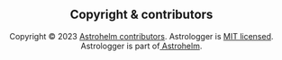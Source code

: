 <h2 align="center">Copyright & contributors</h2>

<p align="center">
Copyright © 2023 <a href="https://github.com/astrohelm/astrologger/graphs/contributors"> Astrohelm contributors</a>.
Astrologger is <a href="./LICENSE">MIT licensed</a>.<br/>
Astrologger is part of<a href="https://github.com/astrohelm"> Astrohelm</a>.
</p>
